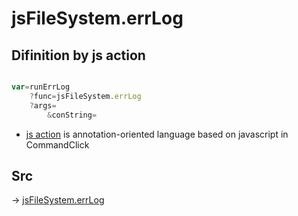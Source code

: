 # jsFileSystem.errLog

## Difinition by js action

```js.js

var=runErrLog
	?func=jsFileSystem.errLog
	?args=
		&conString=
```

- [js action]() is annotation-oriented language based on javascript in CommandClick

## Src

-> [jsFileSystem.errLog](https://github.com/puutaro/CommandClick/blob/master/app/src/main/java/com/puutaro/commandclick/fragment_lib/terminal_fragment/js_interface/file/JsFileSystem.kt#L126)



